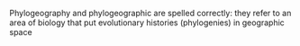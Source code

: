 Phylogeography and phylogeographic are spelled correctly: they refer to an area of biology that put evolutionary histories (phylogenies) in geographic space
